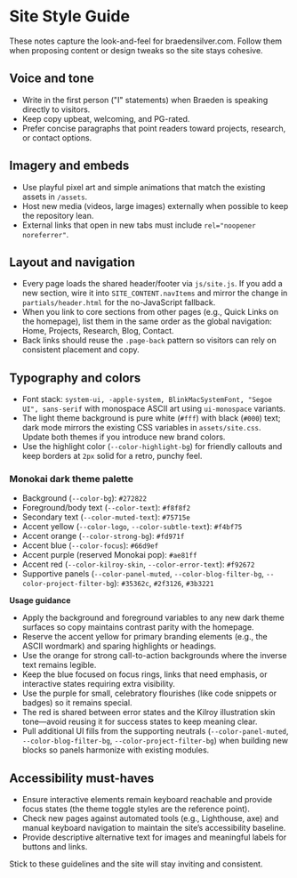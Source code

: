 # Site Style Guide

These notes capture the look-and-feel for braedensilver.com. Follow them when proposing content or design tweaks so the site stays cohesive.

## Voice and tone
- Write in the first person ("I" statements) when Braeden is speaking directly to visitors.
- Keep copy upbeat, welcoming, and PG-rated.
- Prefer concise paragraphs that point readers toward projects, research, or contact options.

## Imagery and embeds
- Use playful pixel art and simple animations that match the existing assets in `/assets`.
- Host new media (videos, large images) externally when possible to keep the repository lean.
- External links that open in new tabs must include `rel="noopener noreferrer"`.

## Layout and navigation
- Every page loads the shared header/footer via `js/site.js`. If you add a new section, wire it into `SITE_CONTENT.navItems` and mirror the change in `partials/header.html` for the no-JavaScript fallback.
- When you link to core sections from other pages (e.g., Quick Links on the homepage), list them in the same order as the global navigation: Home, Projects, Research, Blog, Contact.
- Back links should reuse the `.page-back` pattern so visitors can rely on consistent placement and copy.

## Typography and colors
- Font stack: `system-ui, -apple-system, BlinkMacSystemFont, "Segoe UI", sans-serif` with monospace ASCII art using `ui-monospace` variants.
- The light theme background is pure white (`#fff`) with black (`#000`) text; dark mode mirrors the existing CSS variables in `assets/site.css`. Update both themes if you introduce new brand colors.
- Use the highlight color (`--color-highlight-bg`) for friendly callouts and keep borders at `2px` solid for a retro, punchy feel.

### Monokai dark theme palette
- Background (`--color-bg`): `#272822`
- Foreground/body text (`--color-text`): `#f8f8f2`
- Secondary text (`--color-muted-text`): `#75715e`
- Accent yellow (`--color-logo`, `--color-subtle-text`): `#f4bf75`
- Accent orange (`--color-strong-bg`): `#fd971f`
- Accent blue (`--color-focus`): `#66d9ef`
- Accent purple (reserved Monokai pop): `#ae81ff`
- Accent red (`--color-kilroy-skin`, `--color-error-text`): `#f92672`
- Supportive panels (`--color-panel-muted`, `--color-blog-filter-bg`, `--color-project-filter-bg`): `#35362c`, `#2f3126`, `#3b3221`

**Usage guidance**
- Apply the background and foreground variables to any new dark theme surfaces so copy maintains contrast parity with the homepage.
- Reserve the accent yellow for primary branding elements (e.g., the ASCII wordmark) and sparing highlights or headings.
- Use the orange for strong call-to-action backgrounds where the inverse text remains legible.
- Keep the blue focused on focus rings, links that need emphasis, or interactive states requiring extra visibility.
- Use the purple for small, celebratory flourishes (like code snippets or badges) so it remains special.
- The red is shared between error states and the Kilroy illustration skin tone—avoid reusing it for success states to keep meaning clear.
- Pull additional UI fills from the supporting neutrals (`--color-panel-muted`, `--color-blog-filter-bg`, `--color-project-filter-bg`) when building new blocks so panels harmonize with existing modules.

## Accessibility must-haves
- Ensure interactive elements remain keyboard reachable and provide focus states (the theme toggle styles are the reference point).
- Check new pages against automated tools (e.g., Lighthouse, axe) and manual keyboard navigation to maintain the site’s accessibility baseline.
- Provide descriptive alternative text for images and meaningful labels for buttons and links.

Stick to these guidelines and the site will stay inviting and consistent.
